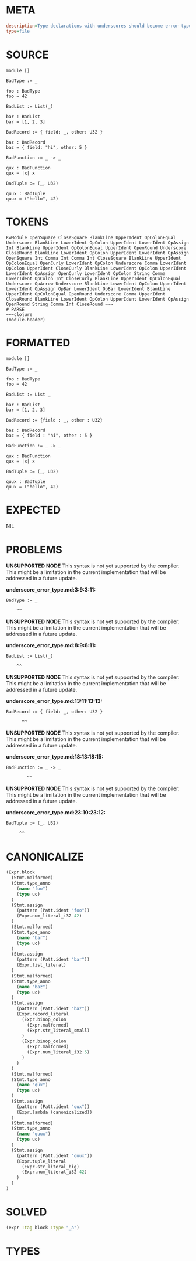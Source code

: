# META
~~~ini
description=Type declarations with underscores should become error types that fail unification
type=file
~~~
# SOURCE
~~~roc
module []

BadType := _

foo : BadType
foo = 42

BadList := List(_)

bar : BadList
bar = [1, 2, 3]

BadRecord := { field: _, other: U32 }

baz : BadRecord
baz = { field: "hi", other: 5 }

BadFunction := _ -> _

qux : BadFunction
qux = |x| x

BadTuple := (_, U32)

quux : BadTuple
quux = ("hello", 42)
~~~
# TOKENS
~~~text
KwModule OpenSquare CloseSquare BlankLine UpperIdent OpColonEqual Underscore BlankLine LowerIdent OpColon UpperIdent LowerIdent OpAssign Int BlankLine UpperIdent OpColonEqual UpperIdent OpenRound Underscore CloseRound BlankLine LowerIdent OpColon UpperIdent LowerIdent OpAssign OpenSquare Int Comma Int Comma Int CloseSquare BlankLine UpperIdent OpColonEqual OpenCurly LowerIdent OpColon Underscore Comma LowerIdent OpColon UpperIdent CloseCurly BlankLine LowerIdent OpColon UpperIdent LowerIdent OpAssign OpenCurly LowerIdent OpColon String Comma LowerIdent OpColon Int CloseCurly BlankLine UpperIdent OpColonEqual Underscore OpArrow Underscore BlankLine LowerIdent OpColon UpperIdent LowerIdent OpAssign OpBar LowerIdent OpBar LowerIdent BlankLine UpperIdent OpColonEqual OpenRound Underscore Comma UpperIdent CloseRound BlankLine LowerIdent OpColon UpperIdent LowerIdent OpAssign OpenRound String Comma Int CloseRound ~~~
# PARSE
~~~clojure
(module-header)
~~~
# FORMATTED
~~~roc
module []

BadType := _

foo : BadType
foo = 42

BadList := List _

bar : BadList
bar = [1, 2, 3]

BadRecord := {field : _, other : U32}

baz : BadRecord
baz = { field : "hi", other : 5 }

BadFunction := _ -> _

qux : BadFunction
qux = |x| x

BadTuple := (_, U32)

quux : BadTuple
quux = ("hello", 42)
~~~
# EXPECTED
NIL
# PROBLEMS
**UNSUPPORTED NODE**
This syntax is not yet supported by the compiler.
This might be a limitation in the current implementation that will be addressed in a future update.

**underscore_error_type.md:3:9:3:11:**
```roc
BadType := _
```
        ^^


**UNSUPPORTED NODE**
This syntax is not yet supported by the compiler.
This might be a limitation in the current implementation that will be addressed in a future update.

**underscore_error_type.md:8:9:8:11:**
```roc
BadList := List(_)
```
        ^^


**UNSUPPORTED NODE**
This syntax is not yet supported by the compiler.
This might be a limitation in the current implementation that will be addressed in a future update.

**underscore_error_type.md:13:11:13:13:**
```roc
BadRecord := { field: _, other: U32 }
```
          ^^


**UNSUPPORTED NODE**
This syntax is not yet supported by the compiler.
This might be a limitation in the current implementation that will be addressed in a future update.

**underscore_error_type.md:18:13:18:15:**
```roc
BadFunction := _ -> _
```
            ^^


**UNSUPPORTED NODE**
This syntax is not yet supported by the compiler.
This might be a limitation in the current implementation that will be addressed in a future update.

**underscore_error_type.md:23:10:23:12:**
```roc
BadTuple := (_, U32)
```
         ^^


# CANONICALIZE
~~~clojure
(Expr.block
  (Stmt.malformed)
  (Stmt.type_anno
    (name "foo")
    (type uc)
  )
  (Stmt.assign
    (pattern (Patt.ident "foo"))
    (Expr.num_literal_i32 42)
  )
  (Stmt.malformed)
  (Stmt.type_anno
    (name "bar")
    (type uc)
  )
  (Stmt.assign
    (pattern (Patt.ident "bar"))
    (Expr.list_literal)
  )
  (Stmt.malformed)
  (Stmt.type_anno
    (name "baz")
    (type uc)
  )
  (Stmt.assign
    (pattern (Patt.ident "baz"))
    (Expr.record_literal
      (Expr.binop_colon
        (Expr.malformed)
        (Expr.str_literal_small)
      )
      (Expr.binop_colon
        (Expr.malformed)
        (Expr.num_literal_i32 5)
      )
    )
  )
  (Stmt.malformed)
  (Stmt.type_anno
    (name "qux")
    (type uc)
  )
  (Stmt.assign
    (pattern (Patt.ident "qux"))
    (Expr.lambda (canonicalized))
  )
  (Stmt.malformed)
  (Stmt.type_anno
    (name "quux")
    (type uc)
  )
  (Stmt.assign
    (pattern (Patt.ident "quux"))
    (Expr.tuple_literal
      (Expr.str_literal_big)
      (Expr.num_literal_i32 42)
    )
  )
)
~~~
# SOLVED
~~~clojure
(expr :tag block :type "_a")
~~~
# TYPES
~~~roc
~~~
